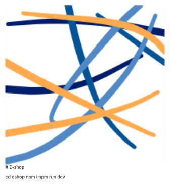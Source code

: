<img src="./eshop/static/logo.png" width="512" align="center" />
# E-shop

cd eshop
npm i 
npm run dev
